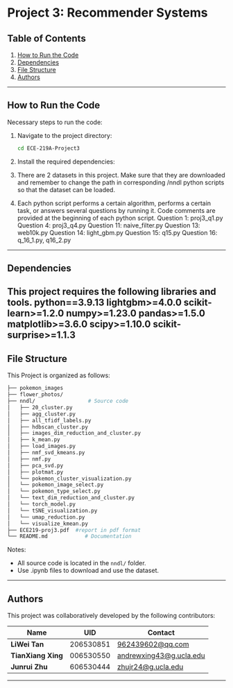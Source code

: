 # Project 3: Recommender Systems

## Table of Contents
1. [How to Run the Code](#how-to-run-the-code)
2. [Dependencies](#dependencies)
3. [File Structure](#file-structure)
4. [Authors](#authors)
---
## How to Run the Code
Necessary steps to run the code:

1. Navigate to the project directory:
   ```bash
   cd ECE-219A-Project3
   ```

2. Install the required dependencies:

3. There are 2 datasets in this project. Make sure that they are downloaded and remember to change the path in corresponding /nndl python scripts so that the dataset can be loaded.

4. Each python script performs a certain algorithm, performs a certain task, or answers several questions by running it. Code comments are provided at the beginning of each python script.
 Question 1: proj3_q1.py
 Question 4: proj3_q4.py
 Question 11: naive_filter.py
 Question 13: web10k.py
 Question 14: light_gbm.py
 Question 15: q15.py
 Question 16: q_16_1.py, q16_2.py
---

## Dependencies
This project requires the following libraries and tools. 
python==3.9.13
lightgbm>=4.0.0
scikit-learn>=1.2.0
numpy>=1.23.0
pandas>=1.5.0
matplotlib>=3.6.0
scipy>=1.10.0
scikit-surprise>=1.1.3
---

## File Structure
This Project is organized as follows:
```bash
├── pokemon_images                
├── flower_photos/       
├── nndl/                 # Source code
│   ├── 20_cluster.py         
│   ├── agg_cluster.py
│   ├── all_tfidf_labels.py
│   ├── hdbscan_cluster.py
│   ├── images_dim_reduction_and_cluster.py
│   ├── k_mean.py
│   ├── load_images.py
│   ├── nmf_svd_kmeans.py
│   ├── nmf.py
│   ├── pca_svd.py
│   ├── plotmat.py
│   └── pokemon_cluster_visualization.py
│   └── pokemon_image_select.py 
│   └── pokemon_type_select.py 
│   └── text_dim_reduction_and_cluster.py 
│   └── torch_model.py 
│   └── tSNE_visualization.py 
│   └── umap_reduction.py 
│   └── visualize_kmean.py 
├── ECE219-proj3.pdf  #report in pdf format 
└── README.md            # Documentation
```

Notes:
- All source code is located in the `nndl/` folder.
- Use .ipynb files to download and use the dataset.

---

## Authors

This project was collaboratively developed by the following contributors:

| Name                | UID                       |  Contact               |
|---------------------|---------------------------|------------------------|
| **LiWei Tan**       | 206530851                 | 962439602@qq.com       |
| **TianXiang Xing**  | 006530550                 | andrewxing43@g.ucla.edu|
| **Junrui Zhu**      | 606530444                 | zhujr24@g.ucla.edu     |
---